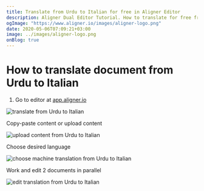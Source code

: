 ```yaml
---
title: Translate from Urdu to Italian for free in Aligner Editor
description: Aligner Dual Editor Tutorial. How to translate for free from Urdu to Italian. Aligner is multilingual document management platform. 
ogImage: "https://www.aligner.io/images/aligner-logo.png"
date: 2020-05-06T07:09:21+03:00
image: ../images/aligner-logo.png
onBlog: true
---
```


# How to translate document from Urdu to Italian

1. Go to editor at [app.aligner.io](https://app.aligner.io "Aligner App web page")

![translate from Urdu to Italian](../aligner-blank-editor.png "translate from Urdu to Italian")

Copy-paste content or upload content

![upload content from Urdu to Italian](../aligner-uploaded-document.png "upload content from Urdu to Italian")

Choose desired language

![choose machine translation from Urdu to Italian](../aligner-language-dropdown.png "choose machine translation from Urdu to Italian")

Work and edit 2 documents in parallel

![edit translation from Urdu to Italian](../aligner-double-sitded-editor.png "edit translation from Urdu to Italian")


